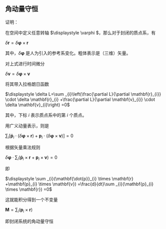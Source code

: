 ## 角动量守恒

证明：

在空间中定义任意转轴 $\displaystyle \varphi $，那么对于封闭的质点系，有

$\displaystyle \delta \mathbf{r} =\delta \mathbf{\varphi } \times \mathbf{r}$

其中，$\displaystyle \delta \mathbf{\varphi }$ 是人为引入的参考系变化。粗体表示是（三维）矢量。

对上式进行时间微分

$\displaystyle \delta \mathbf{v} =\delta \mathbf{\varphi } \times \mathbf{v}$

将其带入拉格朗日函数

$\displaystyle \delta L=\sum _{i}\left(\frac{\partial L}{\partial \mathbf{r}_{i}} \cdot \delta \mathbf{r}_{i} +\frac{\partial L}{\partial \mathbf{v}_{i}} \cdot \delta \mathbf{v}_{i}\right) =0$

其中，下标 $i$ 表示质点系中的第 $i$ 个质点。

用广义动量表示，则是

$\displaystyle \sum _{i}[\mathbf{\dot{p}}_{i} \cdot ( \delta \mathbf{\varphi } \times \mathbf{r}) +\mathbf{p}_{i} \cdot ( \delta \mathbf{\varphi } \times \mathbf{v})] =0$

根据矢量乘法规则

$\displaystyle \delta \mathbf{\varphi } \cdot \sum _{i}(\mathbf{\dot{p}}_{i} \times \mathbf{r} +\mathbf{p}_{i} \times \mathbf{v}) =0$

即

$\displaystyle \sum _{i}(\mathbf{\dot{p}}_{i} \times \mathbf{r} +\mathbf{p}_{i} \times \mathbf{v}) =\frac{d}{dt}\sum _{i}(\mathbf{p}_{i} \times \mathbf{r}) =0$

这就能积分得到一个不变量

$\displaystyle \mathbf{M} =\sum _{i}(\mathbf{p}_{i} \times \mathbf{r})$

即封闭系统的角动量守恒
